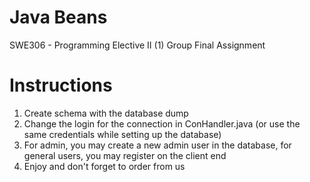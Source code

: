 # Java Beans
SWE306 - Programming Elective II (1) Group Final Assignment

# Instructions
1. Create schema with the database dump
2. Change the login for the connection in ConHandler.java (or use the same credentials while setting up the database)
3. For admin, you may create a new admin user in the database, for general users, you may register on the client end
4. Enjoy and don't forget to order from us
